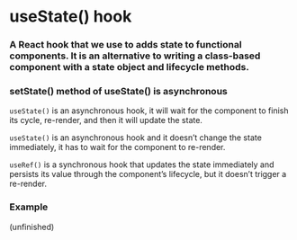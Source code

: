 # useState() hook

### A React hook that we use to adds state to functional components. It is an alternative to writing a class-based component with a state object and lifecycle methods.

### setState() method of useState() is asynchronous

`useState()` is an asynchronous hook, it will wait for the component to finish its cycle, re-render, and then it will update the state.

`useState()` is an asynchronous hook and it doesn’t change the state immediately, it has to wait for the component to re-render.

`useRef()` is a synchronous hook that updates the state immediately and persists its value through the component’s lifecycle, but it doesn’t trigger a re-render.

### Example

(unfinished)
